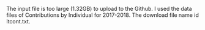The input file is too large (1.32GB) to upload to the Github.
I used the data files of Contributions by Individual for 2017-2018.
The download file name id itcont.txt.
